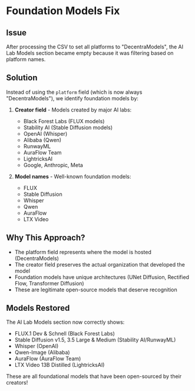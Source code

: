 # Foundation Models Fix

## Issue
After processing the CSV to set all platforms to "DecentraModels", the AI Lab Models section became empty because it was filtering based on platform names.

## Solution
Instead of using the `platform` field (which is now always "DecentraModels"), we identify foundation models by:

1. **Creator field** - Models created by major AI labs:
   - Black Forest Labs (FLUX models)
   - Stability AI (Stable Diffusion models)
   - OpenAI (Whisper)
   - Alibaba (Qwen)
   - RunwayML
   - AuraFlow Team
   - LightricksAI
   - Google, Anthropic, Meta

2. **Model names** - Well-known foundation models:
   - FLUX
   - Stable Diffusion
   - Whisper
   - Qwen
   - AuraFlow
   - LTX Video

## Why This Approach?
- The platform field represents where the model is hosted (DecentraModels)
- The creator field preserves the actual organization that developed the model
- Foundation models have unique architectures (UNet Diffusion, Rectified Flow, Transformer Diffusion)
- These are legitimate open-source models that deserve recognition

## Models Restored
The AI Lab Models section now correctly shows:
- FLUX.1 Dev & Schnell (Black Forest Labs)
- Stable Diffusion v1.5, 3.5 Large & Medium (Stability AI/RunwayML)
- Whisper (OpenAI)
- Qwen-Image (Alibaba)
- AuraFlow (AuraFlow Team)
- LTX Video 13B Distilled (LightricksAI)

These are all foundational models that have been open-sourced by their creators! 
